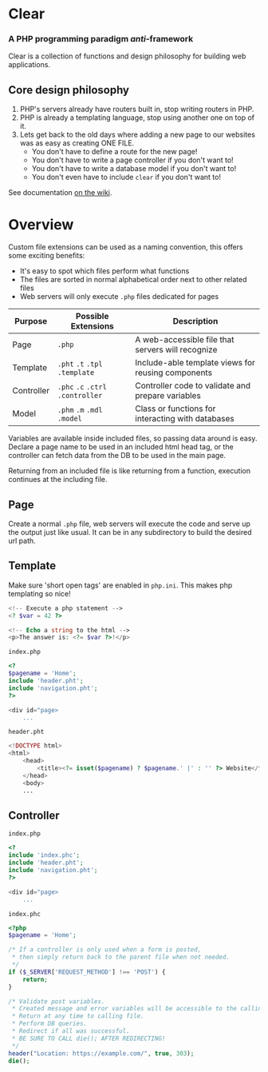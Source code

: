 # Clear

### A PHP programming paradigm *anti*-framework

Clear is a collection of functions and design philosophy for building web applications.

## Core design philosophy

1. PHP's servers already have routers built in, stop writing routers in PHP.
2. PHP is already a templating language, stop using another one on top of it.
3. Lets get back to the old days where adding a new page to our websites was as easy as creating ONE FILE.
	* You don't have to define a route for the new page!
	* You don't have to write a page controller if you don't want to!
	* You don't have to write a database model if you don't want to!
	* You don't even have to include `clear` if you don't want to!

See documentation [on the wiki](https://github.com/knickers/clear/wiki).

# Overview

Custom file extensions can be used as a naming convention, this offers some exciting benefits:
 * It's easy to spot which files perform what functions
 * The files are sorted in normal alphabetical order next to other related files
 * Web servers will only execute `.php` files dedicated for pages

Purpose    | Possible Extensions | Description
-----------|---------------------|------------
Page       |`.php`               | A web-accessible file that servers will recognize
Template   |`.pht` `.t` `.tpl` `.template`| Include-able template views for reusing components
Controller |`.phc` `.c` `.ctrl` `.controller`| Controller code to validate and prepare variables
Model      |`.phm` `.m` `.mdl` `.model` | Class or functions for interacting with databases

Variables are available inside included files, so passing data around is easy. Declare a page name to be used in an included html head tag, or the controller can fetch data from the DB to be used in the main page.

Returning from an included file is like returning from a function, execution continues at the including file.

## Page

Create a normal `.php` file, web servers will execute the code and serve up the output just like usual. It can be in any subdirectory to build the desired url path.

## Template

Make sure 'short open tags' are enabled in `php.ini`. This makes php templating so nice!

```php
<!-- Execute a php statement -->
<? $var = 42 ?>

<!-- Echo a string to the html -->
<p>The answer is: <?= $var ?>!</p>
```

`index.php`
```php
<?
$pagename = 'Home';
include 'header.pht';
include 'navigation.pht';
?>

<div id="page>
    ...
```

`header.pht`
```php
<!DOCTYPE html>
<html>
    <head>
        <title><?= isset($pagename) ? $pagename.' |' : '' ?> Website</title>
    </head>
    <body>
    ...
```

## Controller

`index.php`
```php
<?
include 'index.phc';
include 'header.pht';
include 'navigation.pht';
?>

<div id="page>
    ...
```

`index.phc`
```php
<?php
$pagename = 'Home';

/* If a controller is only used when a form is posted,
 * then simply return back to the parent file when not needed.
 */
if ($_SERVER['REQUEST_METHOD'] !== 'POST') {
    return;
}

/* Validate post variables.
 * Created message and error variables will be accessible to the calling file.
 * Return at any time to calling file.
 * Perform DB queries.
 * Redirect if all was successful.
 * BE SURE TO CALL die(); AFTER REDIRECTING!
 */
header("Location: https://example.com/", true, 303);
die();
```
